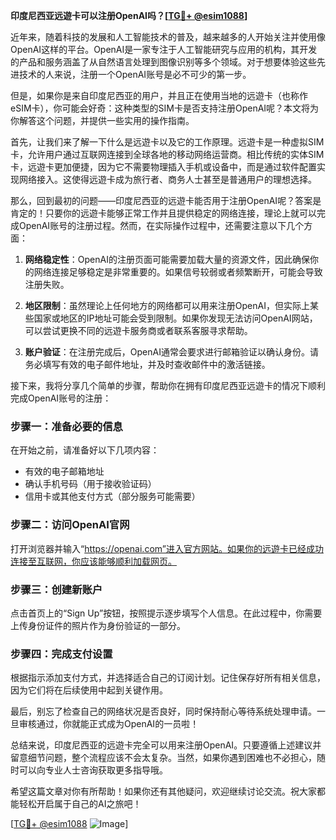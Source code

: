 **印度尼西亚远遊卡可以注册OpenAI吗？[[TG💪+ @esim1088](https://t.me/s/esim1088)]**

近年来，随着科技的发展和人工智能技术的普及，越来越多的人开始关注并使用像OpenAI这样的平台。OpenAI是一家专注于人工智能研究与应用的机构，其开发的产品和服务涵盖了从自然语言处理到图像识别等多个领域。对于想要体验这些先进技术的人来说，注册一个OpenAI账号是必不可少的第一步。

但是，如果你是来自印度尼西亚的用户，并且正在使用当地的远遊卡（也称作eSIM卡），你可能会好奇：这种类型的SIM卡是否支持注册OpenAI呢？本文将为你解答这个问题，并提供一些实用的操作指南。

首先，让我们来了解一下什么是远遊卡以及它的工作原理。远遊卡是一种虚拟SIM卡，允许用户通过互联网连接到全球各地的移动网络运营商。相比传统的实体SIM卡，远遊卡更加便捷，因为它不需要物理插入手机或设备中，而是通过软件配置实现网络接入。这使得远遊卡成为旅行者、商务人士甚至是普通用户的理想选择。

那么，回到最初的问题——印度尼西亚的远遊卡能否用于注册OpenAI呢？答案是肯定的！只要你的远遊卡能够正常工作并且提供稳定的网络连接，理论上就可以完成OpenAI账号的注册过程。然而，在实际操作过程中，还需要注意以下几个方面：

1. **网络稳定性**：OpenAI的注册页面可能需要加载大量的资源文件，因此确保你的网络连接足够稳定是非常重要的。如果信号较弱或者频繁断开，可能会导致注册失败。
   
2. **地区限制**：虽然理论上任何地方的网络都可以用来注册OpenAI，但实际上某些国家或地区的IP地址可能会受到限制。如果你发现无法访问OpenAI网站，可以尝试更换不同的远遊卡服务商或者联系客服寻求帮助。

3. **账户验证**：在注册完成后，OpenAI通常会要求进行邮箱验证以确认身份。请务必填写有效的电子邮件地址，并及时查收邮件中的激活链接。

接下来，我将分享几个简单的步骤，帮助你在拥有印度尼西亚远遊卡的情况下顺利完成OpenAI账号的注册：

### 步骤一：准备必要的信息
在开始之前，请准备好以下几项内容：
- 有效的电子邮箱地址
- 确认手机号码（用于接收验证码）
- 信用卡或其他支付方式（部分服务可能需要）

### 步骤二：访问OpenAI官网
打开浏览器并输入“https://openai.com”进入官方网站。如果你的远遊卡已经成功连接至互联网，你应该能够顺利加载网页。

### 步骤三：创建新账户
点击首页上的“Sign Up”按钮，按照提示逐步填写个人信息。在此过程中，你需要上传身份证件的照片作为身份验证的一部分。

### 步骤四：完成支付设置
根据指示添加支付方式，并选择适合自己的订阅计划。记住保存好所有相关信息，因为它们将在后续使用中起到关键作用。

最后，别忘了检查自己的网络状况是否良好，同时保持耐心等待系统处理申请。一旦审核通过，你就能正式成为OpenAI的一员啦！

总结来说，印度尼西亚的远遊卡完全可以用来注册OpenAI。只要遵循上述建议并留意细节问题，整个流程应该不会太复杂。当然，如果你遇到困难也不必担心，随时可以向专业人士咨询获取更多指导哦。

希望这篇文章对你有所帮助！如果你还有其他疑问，欢迎继续讨论交流。祝大家都能轻松开启属于自己的AI之旅吧！

[[TG💪+ @esim1088](https://t.me/s/esim1088) ![Image](https://i.postimg.cc/4NQfJmqS/Snipaste-2025-05-13-00-14-12.png)]